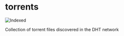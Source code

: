 torrents 
========
![Indexed](https://img.shields.io/badge/indexed-257040-blue)

Collection of torrent files discovered in the DHT network
